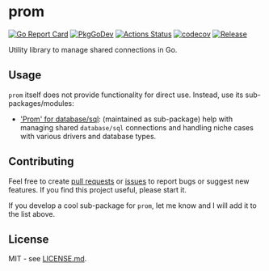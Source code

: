 # prom

[![Go Report Card](https://goreportcard.com/badge/github.com/btnguyen2k/prom)](https://goreportcard.com/report/github.com/btnguyen2k/prom)
[![PkgGoDev](https://pkg.go.dev/badge/github.com/btnguyen2k/prom)](https://pkg.go.dev/github.com/btnguyen2k/prom)
[![Actions Status](https://github.com/btnguyen2k/prom/workflows/ci/badge.svg)](https://github.com/btnguyen2k/prom/actions)
[![codecov](https://codecov.io/gh/btnguyen2k/prom/branch/master/graph/badge.svg)](https://codecov.io/gh/btnguyen2k/prom)
[![Release](https://img.shields.io/github/release/btnguyen2k/prom.svg?style=flat-square)](RELEASE-NOTES.md)

Utility library to manage shared connections in Go.

## Usage

`prom` itself does not provide functionality for direct use. Instead, use its sub-packages/modules:

- ['Prom' for database/sql](./sql/): (maintained as sub-package) help with managing shared `database/sql` connections and handling niche cases with various drivers and database types.

<!--
- ['Prom' for AWS DyamoDB](dynamodb/)
- ['Prom' for the official Go driver for MongoDB](mongo/)
- ['Prom' for go-redis](goredis/)

## Examples

- [AWS DyamoDB](./examples/dynamodb/)
- [MongoDB](./examples/mongo/)
- [Redis](./examples/goredis/)
- [database/sql](./examples/sql/)
-->

## Contributing

Feel free to create [pull requests](https://github.com/btnguyen2k/prom/pulls) or [issues](https://github.com/btnguyen2k/prom/issues) to report bugs or suggest new features. If you find this project useful, please start it.

If you develop a cool sub-package for `prom`, let me know and I will add it to the list above.

## License

MIT - see [LICENSE.md](LICENSE.md).
